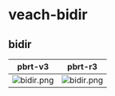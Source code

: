 # veach-bidir
## bidir
|pbrt-v3|pbrt-r3|
|---|---|
|![bidir.png](../v3/veach-bidir/bidir.png)|![bidir.png](../r3/veach-bidir/bidir.png)|
